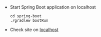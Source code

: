 - Start Spring Boot application on localhost
  ```shell
  cd spring-boot
  ./gradlew bootRun
  ```

- Check site on [localhost](http://localhost:8080/documentation)